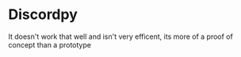 # Discordpy
It doesn't work that well and isn't very efficent, its more of a proof of concept than a prototype
